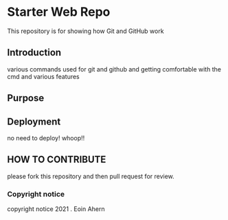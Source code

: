 # Starter Web Repo

This repository is for showing how Git and GitHub work

## Introduction

various commands used for git and github and getting comfortable with the cmd and various
features

## Purpose

## Deployment

no need to deploy! whoop!!

## HOW TO CONTRIBUTE

please fork this repository and then pull request for review.

### Copyright notice 

copyright notice 2021 . Eoin Ahern